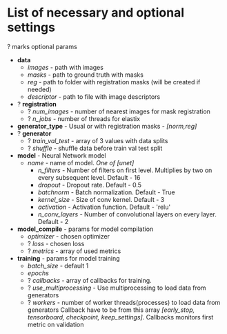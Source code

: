 # List of necessary and optional settings
? marks optional params


- **data**
    - *images* - path with images
    - *masks* - path to ground truth with masks
    - *reg* - path to folder with registration masks (will be created if needed)
    - *descriptor* - path to file with image descriptors
- ? **registration**
    - ? *num_images* - number of nearest images for mask registration
    - ? *n_jobs* - number of threads for elastix
- **generator_type** - Usual or with registration masks - *[norm,reg]*
- ? **generator**
    - ? *train_val_test* - array of 3 values with data splits
    - ? *shuffle* - shuffle data before train val test split
- **model** - Neural Network model
    - *name* - name of model. *One of [unet]*
        - *n_filters* - Number of filters on first level. Multiplies by two on every subsequent level. Default - 16
        - *dropout* - Dropout rate. Default - 0.5
        - *batchnorm* - Batch normalization. Default - True
        - *kernel_size* - Size of conv kernel. Default - 3
        - *activation* - Activation function. Default - 'relu'
        - *n_conv_layers* - Number of convolutional layers on every layer. Default - 2
- **model_compile** - params for model compilation
    - *optimizer* - chosen optimizer
    - ? *loss* - chosen loss
    - ? *metrics* - array of used metrics
- **training** - params for model training
    - *batch_size* - default 1
    - *epochs*
    - ? *callbacks* - array of callbacks for training. 
    - ? *use_multiprocessing* - Use multiprocessing to load data from generators
    - ? *workers* - number of worker threads(processes) to load data from generators
    Callback have to be from this array *[early_stop, tensorboard, checkpoint, keep_settings]*.
    Callbacks monitors first metric on validation